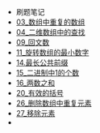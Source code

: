 * 刷题笔记
* [03_数组中重复的数组](god/testing/03_数组中重复的数字.md)
* [04_二维数组中的查找](god/testing/04_二维数组中的查找.md)
* [09_回文数](god/testing/09_回文数.md)
* [11_旋转数组的最小数字](god/testing/11_旋转数组的最小数字.md)
* [14.最长公共前缀](god/testing/14_最长公共前缀.md)
* [15_二进制中1的个数](god/testing/15_二进制中1的个数.md)
* [16_两数之和](god/testing/16_两数之和.md)
* [20_有效的括号](god/testing/20_有效的括号.md)
* [26_删除数组中重复元素](god/testing/26_删除数组中重复元素.md)
* [27_移除元素](god/testing/27_移除元素.md)
* []()
